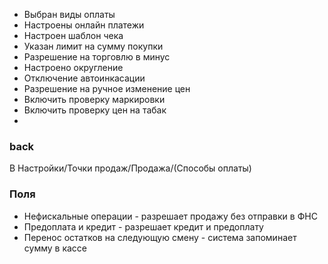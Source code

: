 
- Выбран виды оплаты
- Настроены онлайн платежи
- Настроен шаблон чека
- Указан лимит на сумму покупки
- Разрешение на торговлю в минус
- Настроено округление
- Отключение автоинкасации
- Разрешение на ручное изменение цен
- Включить проверку маркировки
- Включить проверку цен на табак
- 
### back
В Настройки/Точки продаж/Продажа/(Способы оплаты)
### Поля

- Нефискальные операции - разрешает продажу без отправки в ФНС 
- Предоплата и кредит - разрешает кредит и предоплату
- Перенос остатков на следующую смену - система запоминает сумму в кассе




